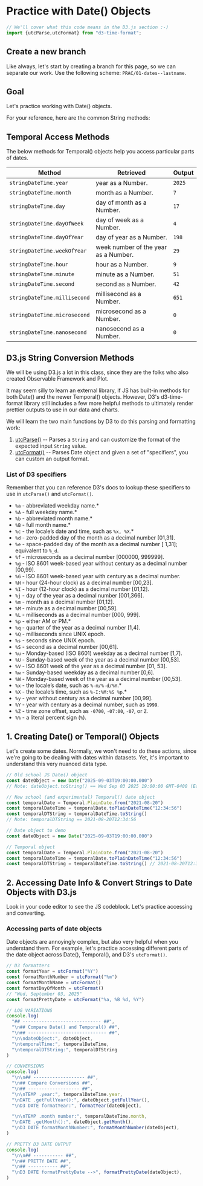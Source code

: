   # Practice with Date() Objects

```js
// We'll cover what this code means in the D3.js section :-)
import {utcParse,utcFormat} from "d3-time-format";
```

## Create a new branch

<p class="note">
  Like always, let's start by creating a branch for this page, so we can separate our work. Use the following scheme: <code>PRAC/01-dates--lastname</code>.
</p>

## Goal

Let's practice working with Date() objects.

For your reference, here are the common String methods:

## Temporal Access Methods

The below methods for Temporal() objects help you access particular parts of dates.

| Method | Retrieved | Output  |
|--------|-------------|---------|
| `stringDateTime.year`  | year as a Number. | `2025`|
| `stringDateTime.month`  | month as a Number. | `7`|
| `stringDateTime.day`  | day of month as a Number. | `17`|
| `stringDateTime.dayOfWeek`  | day of week as a Number. | `4`|
| `stringDateTime.dayOfYear`  | day of year as a Number. | `198`|
| `stringDateTime.weekOfYear`  | week number of the year as a Number. | `29`|
| `stringDateTime.hour`  | hour as a Number. | `9`|
| `stringDateTime.minute`  | minute as a Number. | `51`|
| `stringDateTime.second`  | second as a Number. | `42`|
| `stringDateTime.millisecond`  | millisecond as a Number. | `651`|
| `stringDateTime.microsecond`  | microsecond as a Number. | `0`|
| `stringDateTime.nanosecond`  | nanosecond as a Number. | `0`|

## D3.js String Conversion Methods

We will be using D3.js a lot in this class, since they are the folks who also created Observable Framework and Plot.

It may seem silly to learn an external library, if JS has built-in methods for both Date() and the newer Temporal() objects. However, D3's d3-time-format library still includes a few more helpful methods to ultimately render prettier outputs to use in our data and charts.

We will learn the two main functions by D3 to do this parsing and formatting work:

1. [utcParse()](https://d3js.org/d3-time-format#locale_utcParse) -- Parses a `String` and can customize the format of the expected input `String` value.
2. [utcFormat()](https://d3js.org/d3-time-format#locale_format) -- Parses Date object and given a set of "specifiers", you can custom an output format.

### List of D3 specifiers

Remember that you can reference D3's docs to lookup these specifiers to use in `utcParse()` and `utcFormat()`.

- `%a` - abbreviated weekday name.\*
- `%A` - full weekday name.\*
- `%b` - abbreviated month name.\*
- `%B` - full month name.\*
- `%c` - the locale’s date and time, such as `%x, %X`.\*
- `%d` - zero-padded day of the month as a decimal number \[01,31\].
- `%e` - space-padded day of the month as a decimal number \[ 1,31\]; equivalent to `%_d`.
- `%f` - microseconds as a decimal number \[000000, 999999\].
- `%g` - ISO 8601 week-based year without century as a decimal number \[00,99\].
- `%G` - ISO 8601 week-based year with century as a decimal number.
- `%H` - hour (24-hour clock) as a decimal number \[00,23\].
- `%I` - hour (12-hour clock) as a decimal number \[01,12\].
- `%j` - day of the year as a decimal number \[001,366\].
- `%m` - month as a decimal number \[01,12\].
- `%M` - minute as a decimal number \[00,59\].
- `%L` - milliseconds as a decimal number \[000, 999\].
- `%p` - either AM or PM.\*
- `%q` - quarter of the year as a decimal number \[1,4\].
- `%Q` - milliseconds since UNIX epoch.
- `%s` - seconds since UNIX epoch.
- `%S` - second as a decimal number \[00,61\].
- `%u` - Monday-based (ISO 8601) weekday as a decimal number \[1,7\].
- `%U` - Sunday-based week of the year as a decimal number \[00,53\].
- `%V` - ISO 8601 week of the year as a decimal number \[01, 53\].
- `%w` - Sunday-based weekday as a decimal number \[0,6\].
- `%W` - Monday-based week of the year as a decimal number \[00,53\].
- `%x` - the locale’s date, such as `%-m/%-d/%Y`.\*
- `%X` - the locale’s time, such as `%-I:%M:%S %p`.\*
- `%y` - year without century as a decimal number \[00,99\].
- `%Y` - year with century as a decimal number, such as `1999`.
- `%Z` - time zone offset, such as `-0700`, `-07:00`, `-07`, or `Z`.
- `%%` - a literal percent sign (`%`).

## 1. Creating Date() or Temporal() Objects

Let's create some dates. Normally, we won't need to do these actions, since we're going to be dealing with dates within datasets. Yet, it's important to understand this very nuanced data type.

<!-- Rendered date creation code -->
```javascript
// Old school JS Date() object
const dateObject = new Date("2025-09-03T19:00:00.000")
// Note: dateObject.toString() == Wed Sep 03 2025 19:00:00 GMT-0400 (Eastern Daylight Time)

// New school (and experimental) Temporal() date object
const temporalDate = Temporal.PlainDate.from("2021-08-20")
const temporalDateTime = temporalDate.toPlainDateTime("12:34:56")
const temporalDTString = temporalDateTime.toString()
// Note: temporalDTString == 2021-08-20T12:34:56
```

<!-- Executable date creations -->
```js
// Date object to demo
const dateObject = new Date("2025-09-03T19:00:00.000")

// Temporal object
const temporalDate = Temporal.PlainDate.from("2021-08-20")
const temporalDateTime = temporalDate.toPlainDateTime("12:34:56")
const temporalDTString = temporalDateTime.toString() // 2021-08-20T12:34:56
```

## 2. Accessing Date Info & Convert Strings to Date Objects with D3.js

Look in your code editor to see the JS codeblock. Let's practice accessing and converting.

### Accessing parts of date objects

Date objects are annoyingly complex, but also very helpful when you understand them. For example, let's practice accessing different parts of the date object across Date(), Temporal(), and D3's `utcFormat()`.

```js
// D3 formatters
const formatYear = utcFormat("%Y")
const formatMonthNumber = utcFormat("%m")
const formatMonthName = utcFormat()
const formatDayOfMonth = utcFormat()
// "Wed, September 03, 2025"
const formatPrettyDate = utcFormat("%a, %B %d, %Y")

// LOG VARIATIONS
console.log(
  "## ----------------------------- ##",
  "\n## Compare Date() and Temporal() ##",
  "\n## ----------------------------- ##",
  "\n\ndateObject:", dateObject,
  "\ntemporalTime:", temporalDateTime,
  "\ntemporalDTString:", temporalDTString
)

// CONVERSIONS
console.log(
  "\n\n## ------------------- ##",
  "\n## Compare Conversions ##",
  "\n## ------------------- ##",
  "\n\nTEMP .year:", temporalDateTime.year,
  "\nDATE .getFullYear():", dateObject.getFullYear(),
  "\nD3 DATE formatYear:", formatYear(dateObject),

  "\n\nTEMP .month number:", temporalDateTime.month,
  "\nDATE .getMonth():", dateObject.getMonth(),
  "\nD3 DATE formatMonthNumber:", formatMonthNumber(dateObject),
)

// PRETTY D3 DATE OUTPUT
console.log(
  "\n\n## ----------- ##",
  "\n## PRETTY DATE ##",
  "\n## ----------- ##",
  "\nD3 DATE formatPrettyDate -->", formatPrettyDate(dateObject),
)
```
